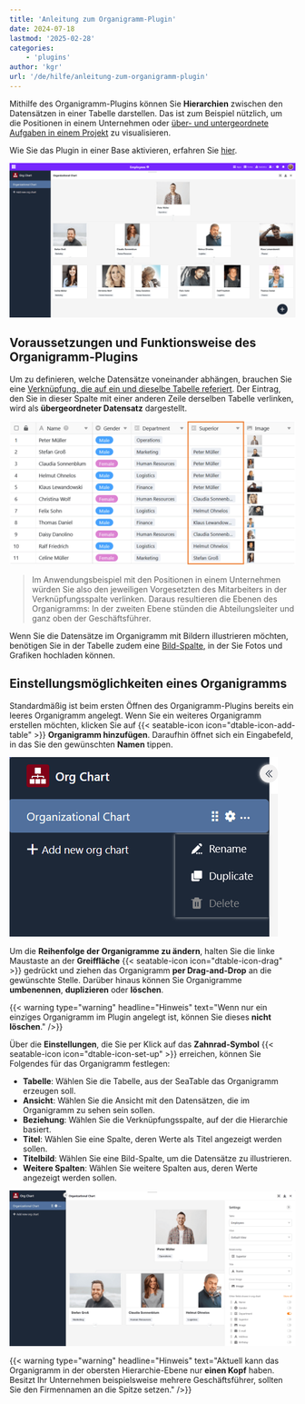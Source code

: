 ```yaml
---
title: 'Anleitung zum Organigramm-Plugin'
date: 2024-07-18
lastmod: '2025-02-28'
categories:
    - 'plugins'
author: 'kgr'
url: '/de/hilfe/anleitung-zum-organigramm-plugin'
---
```


Mithilfe des Organigramm-Plugins können Sie **Hierarchien** zwischen den Datensätzen in einer Tabelle darstellen. Das ist zum Beispiel nützlich, um die Positionen in einem Unternehmen oder [über- und untergeordnete Aufgaben in einem Projekt](https://seatable.io/projektstrukturplan-vorlage/) zu visualisieren.

Wie Sie das Plugin in einer Base aktivieren, erfahren Sie [hier](https://seatable.io/docs/plugins/aktivieren-eines-plugins-in-einer-base/).

![Organigramm-Plugin](images/Organigramm-Plugin.png)

## Voraussetzungen und Funktionsweise des Organigramm-Plugins

Um zu definieren, welche Datensätze voneinander abhängen, brauchen Sie eine [Verknüpfung, die auf ein und dieselbe Tabelle referiert](https://seatable.io/docs/verknuepfungen/verknuepfungen-innerhalb-einer-tabelle/). Der Eintrag, den Sie in dieser Spalte mit einer anderen Zeile derselben Tabelle verlinken, wird als **übergeordneter Datensatz** dargestellt.

![Verknüpfungsspalte für ein Organigramm](images/Verknuepfungsspalte-fuer-ein-Organigramm.png)

> Im Anwendungsbeispiel mit den Positionen in einem Unternehmen würden Sie also den jeweiligen Vorgesetzten des Mitarbeiters in der Verknüpfungsspalte verlinken. Daraus resultieren die Ebenen des Organigramms: In der zweiten Ebene stünden die Abteilungsleiter und ganz oben der Geschäftsführer.

Wenn Sie die Datensätze im Organigramm mit Bildern illustrieren möchten, benötigen Sie in der Tabelle zudem eine [Bild-Spalte](https://seatable.io/docs/dateien-und-bilder/die-bild-spalte/), in der Sie Fotos und Grafiken hochladen können.

## Einstellungsmöglichkeiten eines Organigramms

Standardmäßig ist beim ersten Öffnen des Organigramm-Plugins bereits ein leeres Organigramm angelegt. Wenn Sie ein weiteres Organigramm erstellen möchten, klicken Sie auf {{< seatable-icon icon="dtable-icon-add-table" >}} **Organigramm hinzufügen**. Daraufhin öffnet sich ein Eingabefeld, in das Sie den gewünschten **Namen** tippen.

![Optionen für Organigramme](images/Optionen-fuer-Organigramme.png)

Um die **Reihenfolge der Organigramme zu ändern**, halten Sie die linke Maustaste an der **Greiffläche** {{< seatable-icon icon="dtable-icon-drag" >}} gedrückt und ziehen das Organigramm **per Drag-and-Drop** an die gewünschte Stelle. Darüber hinaus können Sie Organigramme **umbenennen**, **duplizieren** oder **löschen**.

{{< warning  type="warning" headline="Hinweis"  text="Wenn nur ein einziges Organigramm im Plugin angelegt ist, können Sie dieses **nicht löschen**." />}}

Über die **Einstellungen**, die Sie per Klick auf das **Zahnrad-Symbol** {{< seatable-icon icon="dtable-icon-set-up" >}} erreichen, können Sie Folgendes für das Organigramm festlegen:

- **Tabelle**: Wählen Sie die Tabelle, aus der SeaTable das Organigramm erzeugen soll.
- **Ansicht**: Wählen Sie die Ansicht mit den Datensätzen, die im Organigramm zu sehen sein sollen.
- **Beziehung**: Wählen Sie die Verknüpfungsspalte, auf der die Hierarchie basiert.
- **Titel**: Wählen Sie eine Spalte, deren Werte als Titel angezeigt werden sollen.
- **Titelbild**: Wählen Sie eine Bild-Spalte, um die Datensätze zu illustrieren.
- **Weitere Spalten**: Wählen Sie weitere Spalten aus, deren Werte angezeigt werden sollen.

![Einstellungen eines Organigramms](images/Einstellungen-eines-Organigramms.png)

{{< warning  type="warning" headline="Hinweis"  text="Aktuell kann das Organigramm in der obersten Hierarchie-Ebene nur **einen Kopf** haben. Besitzt Ihr Unternehmen beispielsweise mehrere Geschäftsführer, sollten Sie den Firmennamen an die Spitze setzen." />}}

